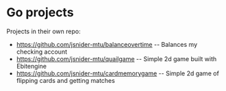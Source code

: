 # Go projects

Projects in their own repo:
- https://github.com/jsnider-mtu/balanceovertime -- Balances my checking account
- https://github.com/jsnider-mtu/quailgame -- Simple 2d game built with Ebitengine
- https://github.com/jsnider-mtu/cardmemorygame -- Simple 2d game of flipping cards and getting matches

